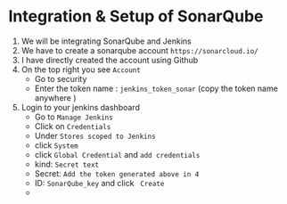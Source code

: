 # Integration & Setup of SonarQube

1. We will be integrating SonarQube and Jenkins
2. We have to create a sonarqube account ```https://sonarcloud.io/```
3. I have directly created the account using Github
4. On the top right you see ```Account```
    - Go to security
    - Enter the token name : ```jenkins_token_sonar``` (copy the token name anywhere )
5. Login to your jenkins dashboard
    - Go to ```Manage Jenkins```
    - Click on ```Credentials```
    - Under ```Stores scoped to Jenkins``` 
    - click ```System```
    - click ```Global Credential``` and ```add credentials```
    - kind: ```Secret text```
    - Secret: ``` Add the token generated above in 4 ```
    - ID: ```SonarQube_key``` and click ``` Create```
    - 
